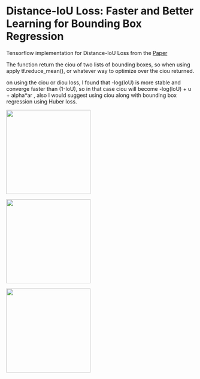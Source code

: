 # Distance-IoU Loss: Faster and Better Learning for Bounding Box Regression
<p>Tensorflow implementation for Distance-IoU Loss from the <a href="https://arxiv.org/pdf/1911.08287.pdf">Paper</a></p>
<p>The function return the ciou of two lists of bounding boxes, so when using apply tf.reduce_mean(), or whatever way to optimize over the ciou returned.</p>
<p>on using the ciou or diou loss, I found that -log(IoU) is more stable and converge faster than (1-IoU), so in that case ciou will become -log(IoU) + u + alpha*ar , also I would suggest using ciou along with bounding box regression using Huber loss.</p>
<p><img src="https://github.com/iamnotahumanbecauseiamabot/Distance-IoU-Loss-Faster-and-Better-Learning-for-Bounding-Box-Regression/blob/master/images/ciou2.png" width="225" />
<p><img src="https://github.com/iamnotahumanbecauseiamabot/Distance-IoU-Loss-Faster-and-Better-Learning-for-Bounding-Box-Regression/blob/master/images/ciou1.png" width="225" />
<p><img src="https://github.com/iamnotahumanbecauseiamabot/Distance-IoU-Loss-Faster-and-Better-Learning-for-Bounding-Box-Regression/blob/master/images/ciou0.png" width="225" />


